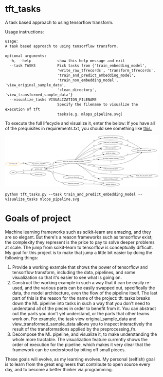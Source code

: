 # tft_tasks

A task based approach to using tensorflow transform. 

Usage instructions:

```
usage: 
A task based approach to using tensorflow transform.

optional arguments:
  -h, --help            show this help message and exit
  --task TASKS          Pick tasks from {'train_embedding_model',
                        'write_raw_tfrecords', 'transform_tfrecords',
                        'train_and_predict_embedding_model',
                        'train_non_embedding_model', 'view_original_sample_data',
                        'clean_directory', 'view_transformed_sample_data'}
  --visualize_tasks VISUALIZATION_FILENAME
                        Specify the filename to visualize the execution of tft
                        tasks(e.g. mlops_pipeline.svg)
```

To execute the full lifecycle and visualize it, enter the below:
If you have all of the prequisites in requirements.txt, you should see something like [this.](./mlops_pipeline.svg)  
<p align="center">
<img src="./mlops_pipeline.svg", title="pipeline graph", alt="A picture of a graph made up of functions.">
</p>

```
python tft_tasks.py --task train_and_predict_embedding_model --visualize_tasks mlops_pipeline.svg
```

# Goals of project

Machine learning frameworks such as scikit-learn are amazing, and they are so elegant.  But there's a reason frameworks such as tensorflow exist; the complexity they represent is the price to pay to solve deeper problems at scale.  The jump from scikit-learn to tensorflow is conceptually difficult.  My goal for this project is to make that jump a little bit easier by doing the following things:

1. Provide a working example that shows the power of tensorflow and tensorflow transform, including the data, pipelines, and some visualization so that it's easier to see what is going on.
2. Construct the working example in such a way that it can be easily re-used, and the various parts can be easily swapped out, specifically the data, the model architecture, even the flow of the pipeline itself.  The last part of this is the reason for the name of the project: tft_tasks breaks down the ML pipeline into tasks in such a way that you don't need to understand all of the pieces in order to benefit from it.  You can abstract out the parts you don't yet understand, or the parts that other teams work on.  For example, the task view original_sample_data and view_transformed_sample_data allows you to inspect interactively the result of the transformations applied by the preprocessing_fn.
3. Decompose the ML pipeline, and visualize it, to make understanding the whole more tractable.  The visualization feature currently shows the order of execution for the pipeline, which makes it very clear that the framework can be understood by biting off small pieces.  
   
These goals will evolve, as my learning evolves.  My personal (selfish) goal is to learn from the great engineers that contribute to open source every day, and to become a better thinker via programming.   

